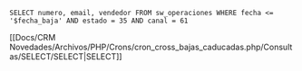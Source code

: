 `SELECT numero, email, vendedor FROM sw_operaciones WHERE fecha <= '$fecha_baja' AND estado = 35 AND canal = 61`

[[Docs/CRM Novedades/Archivos/PHP/Crons/cron_cross_bajas_caducadas.php/Consultas/SELECT/SELECT|SELECT]]